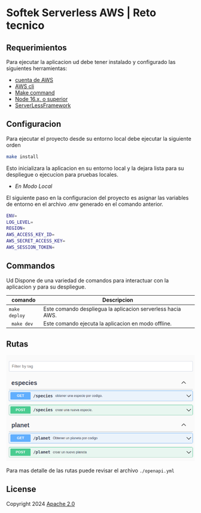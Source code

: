 # Softek Serverless AWS | Reto tecnico

## Requerimientos
Para ejecutar la aplicacion ud debe tener instalado y configurado las siguientes herramientas:

* [cuenta de AWS](https://aws.amazon.com/resources/create-account/)
* [AWS cli](https://aws.amazon.com/es/cli/)
* [Make command](https://www.gnu.org/software/make/manual/make.html)
* [Node 16.x, o superior](https://nodejs.org/en/download)
* [ServerLessFramework](https://www.serverless.com/framework/docs-getting-started)

## Configuracion
Para ejecutar el proyecto desde su entorno local debe ejecutar la siguiente orden
```bash
make install
```
Esto inicializara la aplicacion en su entorno local y la dejara lista para su despliegue o ejecucion para pruebas locales.

- *En Modo Local*

El siguiente paso en la configuracion del proyecto es asignar las variables de entorno en el archivo .env generado en el comando anterior.
```bash
ENV=
LOG_LEVEL=
REGION=
AWS_ACCESS_KEY_ID=
AWS_SECRET_ACCESS_KEY=
AWS_SESSION_TOKEN=
```

## Commandos
Ud Dispone de una variedad de comandos para interactuar con la aplicacion y para su despliegue.

|comando| Descripcion|
|------|-----------|
|``` make deploy ```| Este comando despliegua la aplicacion serverless hacia AWS. |
|``` make dev```| Este comando ejecuta la aplicacion en modo offline.|

## Rutas
![Rutas del proyecto](https://github.com/sail3/softek_solution/blob/main/oas.png?raw=true)

Para mas detalle de las rutas puede revisar el archivo 
```./openapi.yml```

## License
Copyright 2024 [Apache 2.0](https://www.apache.org/licenses/LICENSE-2.0)
